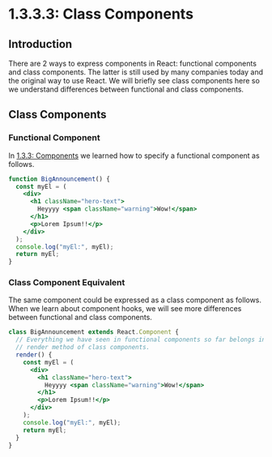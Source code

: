 # 1.3.3.3: Class Components

## Introduction

There are 2 ways to express components in React: functional components and class components. The latter is still used by many companies today and the original way to use React. We will briefly see class components here so we understand differences between functional and class components.

## Class Components

### Functional Component

In [1.3.3: Components](./) we learned how to specify a functional component as follows.

```jsx
function BigAnnouncement() {
  const myEl = (
    <div>
      <h1 className="hero-text">
        Heyyyy <span className="warning">Wow!</span>
      </h1>
      <p>Lorem Ipsum!!</p>
    </div>
  );
  console.log("myEl:", myEl);
  return myEl;
}
```

### Class Component Equivalent

The same component could be expressed as a class component as follows. When we learn about component hooks, we will see more differences between functional and class components.

```jsx
class BigAnnouncement extends React.Component {
  // Everything we have seen in functional components so far belongs in the
  // render method of class components.
  render() {
    const myEl = (
      <div>
        <h1 className="hero-text">
          Heyyyy <span className="warning">Wow!</span>
        </h1>
        <p>Lorem Ipsum!!</p>
      </div>
    );
    console.log("myEl:", myEl);
    return myEl;
  }
}
```
